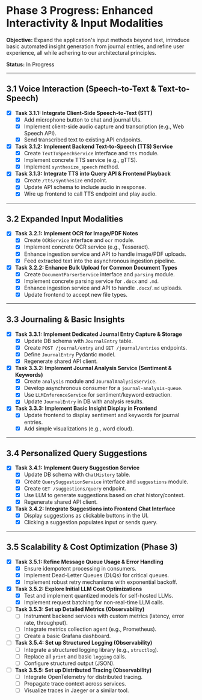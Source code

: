 # Phase 3 Progress: Enhanced Interactivity & Input Modalities

**Objective:** Expand the application's input methods beyond text, introduce basic automated insight generation from journal entries, and refine user experience, all while adhering to our architectural principles.

**Status:** In Progress

---

## 3.1 Voice Interaction (Speech-to-Text & Text-to-Speech)

- [x] **Task 3.1.1: Integrate Client-Side Speech-to-Text (STT)**
  - [x] Add microphone button to chat and journal UIs.
  - [x] Implement client-side audio capture and transcription (e.g., Web Speech API).
  - [x] Send transcribed text to existing API endpoints.
- [x] **Task 3.1.2: Implement Backend Text-to-Speech (TTS) Service**
  - [x] Create `TextToSpeechService` interface and `tts` module.
  - [x] Implement concrete TTS service (e.g., gTTS).
  - [x] Implement `synthesize_speech` method.
- [x] **Task 3.1.3: Integrate TTS into Query API & Frontend Playback**
  - [x] Create `/tts/synthesize` endpoint.
  - [x] Update API schema to include audio in response.
  - [x] Wire up frontend to call TTS endpoint and play audio.

---

## 3.2 Expanded Input Modalities

- [x] **Task 3.2.1: Implement OCR for Image/PDF Notes**
  - [x] Create `OCRService` interface and `ocr` module.
  - [x] Implement concrete OCR service (e.g., Tesseract).
  - [x] Enhance ingestion service and API to handle image/PDF uploads.
  - [x] Feed extracted text into the asynchronous ingestion pipeline.
- [x] **Task 3.2.2: Enhance Bulk Upload for Common Document Types**
  - [x] Create `DocumentParserService` interface and `parsing` module.
  - [x] Implement concrete parsing service for `.docx` and `.md`.
  - [x] Enhance ingestion service and API to handle `.docx`/`.md` uploads.
  - [x] Update frontend to accept new file types.

---

## 3.3 Journaling & Basic Insights

- [x] **Task 3.3.1: Implement Dedicated Journal Entry Capture & Storage**
  - [x] Update DB schema with `JournalEntry` table.
  - [x] Create `POST /journal/entry` and `GET /journal/entries` endpoints.
  - [x] Define `JournalEntry` Pydantic model.
  - [x] Regenerate shared API client.
- [x] **Task 3.3.2: Implement Journal Analysis Service (Sentiment & Keywords)**
  - [x] Create `analysis` module and `JournalAnalysisService`.
  - [x] Develop asynchronous consumer for a `journal-analysis-queue`.
  - [x] Use `LLMInferenceService` for sentiment/keyword extraction.
  - [x] Update `JournalEntry` in DB with analysis results.
- [x] **Task 3.3.3: Implement Basic Insight Display in Frontend**
  - [x] Update frontend to display sentiment and keywords for journal entries.
  - [x] Add simple visualizations (e.g., word cloud).

---

## 3.4 Personalized Query Suggestions

- [x] **Task 3.4.1: Implement Query Suggestion Service**
  - [x] Update DB schema with `ChatHistory` table.
  - [x] Create `QuerySuggestionService` interface and `suggestions` module.
  - [x] Create `GET /suggestions/query` endpoint.
  - [x] Use LLM to generate suggestions based on chat history/context.
  - [x] Regenerate shared API client.
- [x] **Task 3.4.2: Integrate Suggestions into Frontend Chat Interface**
  - [x] Display suggestions as clickable buttons in the UI.
  - [x] Clicking a suggestion populates input or sends query.

---

## 3.5 Scalability & Cost Optimization (Phase 3)

- [x] **Task 3.5.1: Refine Message Queue Usage & Error Handling**
  - [x] Ensure idempotent processing in consumers.
  - [x] Implement Dead-Letter Queues (DLQs) for critical queues.
  - [x] Implement robust retry mechanisms with exponential backoff.
- [x] **Task 3.5.2: Explore Initial LLM Cost Optimizations**
  - [x] Test and implement quantized models for self-hosted LLMs.
  - [x] Implement request batching for non-real-time LLM calls.
- [ ] **Task 3.5.3: Set up Detailed Metrics (Observability)**
  - [ ] Instrument backend services with custom metrics (latency, error rate, throughput).
  - [ ] Integrate metrics collection agent (e.g., Prometheus).
  - [ ] Create a basic Grafana dashboard.
- [ ] **Task 3.5.4: Set up Structured Logging (Observability)**
  - [ ] Integrate a structured logging library (e.g., `structlog`).
  - [ ] Replace all `print` and basic `logging` calls.
  - [ ] Configure structured output (JSON).
- [ ] **Task 3.5.5: Set up Distributed Tracing (Observability)**
  - [ ] Integrate OpenTelemetry for distributed tracing.
  - [ ] Propagate trace context across services.
  - [ ] Visualize traces in Jaeger or a similar tool.
